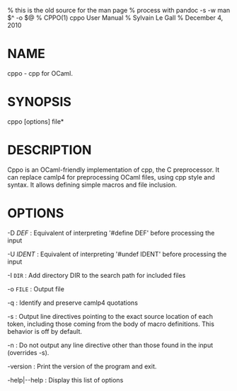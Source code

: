 % this is the old source for the man page
% process with pandoc -s -w man $^ -o $@
% CPPO(1) cppo User Manual
% Sylvain Le Gall
% December 4, 2010

# NAME

cppo - cpp for OCaml.

# SYNOPSIS

cppo [options] file\*

# DESCRIPTION

Cppo is an OCaml-friendly implementation of cpp, the C preprocessor.
It can replace camlp4 for preprocessing OCaml files, using cpp style and
syntax. It allows defining simple macros and file inclusion.

# OPTIONS

-D *DEF*
:   Equivalent of interpreting '#define DEF' before processing the
    input

-U *IDENT*
:   Equivalent of interpreting '#undef IDENT' before processing the
    input

-I `DIR`
:   Add directory DIR to the search path for included files

-o `FILE`
:   Output file

-q
:   Identify and preserve camlp4 quotations

-s
:   Output line directives pointing to the exact source location of
    each token, including those coming from the body of macro
    definitions. This behavior is off by default.

-n
:   Do not output any line directive other than those found in the
    input (overrides -s).

-version
:   Print the version of the program and exit.

-help|\--help
:   Display this list of options
